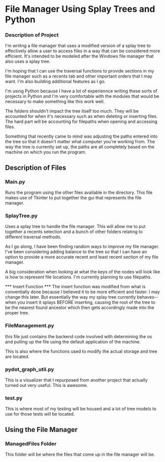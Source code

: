 # File Manager Using Splay Trees and Python

### Description of Project

I'm wriitng a file manager that uses a modified version of a splay tree to effectively allow a user to access files in a way that can be considered more efficient. It's intended to be modeled after the Windows file manager that also uses a splay tree.

I'm hoping that I can use the traversal functions to provide sections in my file manager such as a recents tab and other important orders that I may want. I'm also building additional features as I go.

I'm using Python because I have a lot of experiennce writing these sorts of projects in Python and I'm very comfortable with the modules that would be necessary to make something like this work well.

The folders shouldn't impact the tree itself too much. They will be accounted for when it's necessary such as when deleting or inserting files. The hard part will be accounting for filepaths when opening and accessing files.

Something that recently came to mind was adjusting the paths entered into the tree so that it doesn't matter what computer you're working from. The way the tree is currently set up, the paths are all completely based on the machine on which you run the program.

## Description of Files

### Main.py

Runs the program using the other files available in the directory. This file makes use of Tkinter to put together the gui that represents the file manager.

### SplayTree.py

Uses a splay tree to handle the file manager. This will allow me to put together a recents selection and a bunch of other folders relating to different traversal methods.

As I go along, I have been finding random ways to improve my file manager. I've been considering adding balance to the tree
so that I can have an option to provide a more accurate recent and least recent section of my file manager. 

A big consideration when looking at what the keys of the nodes will look like is how to represent file locations. I'm currently planning to use filepaths.

*** Insert Function ***
The insert function was modified from what is conventially done because I believed it to be more efficient and faster. I may change this later. But essentially the way my splay tree currently behaves--when you insert it splays BEFORE inserting, causing the root of the tree to be the nearest found ancestor which then gets accordingly made into the proper tree.

### FileManagement.py

this file just contains the backend code involved with determining the os and pulling up the file using the default application of the machine.

This is also where the functions used to modify the actual storage and tree are located.

### pydot_graph_util.py

This is a visualizer that I repurposed from another project that actually turned out very useful. This is awesome.

### test.py

This is where most of my testing will be housed and a lot of tree models to use for those tests will be located.

## Using the File Manager

### ManagedFiles Folder

This folder will be where the files that come up in the file manager will be.